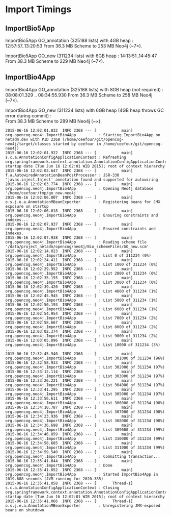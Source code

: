 # Import Timings

## ImportBio5App

ImportBio5App GO_annotation (325188 lists) with 4GB heap : 12:57:57..13:20:53
From 36.3 MB Scheme to 253 MB Neo4j (~7×).

ImportBio5App GO_new (311234 lists) with 6GB heap : 14:13:51..14:45:47
From 38.3 MB Scheme to 229 MB Neo4j (~7×).

## ImportBio4App

ImportBio4App GO_annotation (325188 lists) with 8GB heap (not required) : 08:08:01.329 .. 08:34:55.930 
From 36.3 MB Scheme to 258 MB Neo4j (~7×).

ImportBio4App GO_new (311234 lists) with 6GB heap (4GB heap throws GC error during commit) :  
From 38.3 MB Scheme to 289 MB Neo4j (~×).

    2015-06-16 12:02:01.832  INFO 2368 --- [           main] org.opencog.neo4j.ImportBio4App          : Starting ImportBio4App on netadm.dev with PID 2368 (/home/ceefour/git/opencog-neo4j/target/classes started by ceefour in /home/ceefour/git/opencog-neo4j)
    2015-06-16 12:02:01.922  INFO 2368 --- [           main] s.c.a.AnnotationConfigApplicationContext : Refreshing org.springframework.context.annotation.AnnotationConfigApplicationContext@3891771e: startup date [Tue Jun 16 12:02:01 WIB 2015]; root of context hierarchy
    2015-06-16 12:02:03.647  INFO 2368 --- [           main] f.a.AutowiredAnnotationBeanPostProcessor : JSR-330 'javax.inject.Inject' annotation found and supported for autowiring
    2015-06-16 12:02:03.774  INFO 2368 --- [           main] org.opencog.neo4j.ImportBio4App          : Opening Neo4j database '/home/ceefour/tmp/go_new.neo4j'
    2015-06-16 12:02:06.007  INFO 2368 --- [           main] o.s.j.e.a.AnnotationMBeanExporter        : Registering beans for JMX exposure on startup
    2015-06-16 12:02:06.018  INFO 2368 --- [           main] org.opencog.neo4j.ImportBio4App          : Ensuring constraints and indexes...
    2015-06-16 12:02:07.937  INFO 2368 --- [           main] org.opencog.neo4j.ImportBio4App          : Ensured constraints and indexes.
    2015-06-16 12:02:07.938  INFO 2368 --- [           main] org.opencog.neo4j.ImportBio4App          : Reading scheme file '/data/project_netadm/opencog/neo4j/Bio_schemeFiles/GO_new.scm'
    2015-06-16 12:02:14.023  INFO 2368 --- [           main] org.opencog.neo4j.ImportBio4App          : List 0 of 311234 (0%)
    2015-06-16 12:02:24.411  INFO 2368 --- [           main] org.opencog.neo4j.ImportBio4App          : List 1000 of 311234 (0%)
    2015-06-16 12:02:29.952  INFO 2368 --- [           main] org.opencog.neo4j.ImportBio4App          : List 2000 of 311234 (0%)
    2015-06-16 12:02:35.155  INFO 2368 --- [           main] org.opencog.neo4j.ImportBio4App          : List 3000 of 311234 (0%)
    2015-06-16 12:02:39.420  INFO 2368 --- [           main] org.opencog.neo4j.ImportBio4App          : List 4000 of 311234 (1%)
    2015-06-16 12:02:45.945  INFO 2368 --- [           main] org.opencog.neo4j.ImportBio4App          : List 5000 of 311234 (1%)
    2015-06-16 12:02:50.193  INFO 2368 --- [           main] org.opencog.neo4j.ImportBio4App          : List 6000 of 311234 (1%)
    2015-06-16 12:02:54.954  INFO 2368 --- [           main] org.opencog.neo4j.ImportBio4App          : List 7000 of 311234 (2%)
    2015-06-16 12:02:58.667  INFO 2368 --- [           main] org.opencog.neo4j.ImportBio4App          : List 8000 of 311234 (2%)
    2015-06-16 12:03:02.374  INFO 2368 --- [           main] org.opencog.neo4j.ImportBio4App          : List 9000 of 311234 (2%)
    2015-06-16 12:03:05.896  INFO 2368 --- [           main] org.opencog.neo4j.ImportBio4App          : List 10000 of 311234 (3%)
    ...
    2015-06-16 12:32:45.940  INFO 2368 --- [           main] org.opencog.neo4j.ImportBio4App          : List 301000 of 311234 (96%)
    2015-06-16 12:32:58.933  INFO 2368 --- [           main] org.opencog.neo4j.ImportBio4App          : List 302000 of 311234 (97%)
    2015-06-16 12:33:12.114  INFO 2368 --- [           main] org.opencog.neo4j.ImportBio4App          : List 303000 of 311234 (97%)
    2015-06-16 12:33:26.221  INFO 2368 --- [           main] org.opencog.neo4j.ImportBio4App          : List 304000 of 311234 (97%)
    2015-06-16 12:33:41.295  INFO 2368 --- [           main] org.opencog.neo4j.ImportBio4App          : List 305000 of 311234 (97%)
    2015-06-16 12:33:56.611  INFO 2368 --- [           main] org.opencog.neo4j.ImportBio4App          : List 306000 of 311234 (98%)
    2015-06-16 12:34:10.787  INFO 2368 --- [           main] org.opencog.neo4j.ImportBio4App          : List 307000 of 311234 (98%)
    2015-06-16 12:34:23.936  INFO 2368 --- [           main] org.opencog.neo4j.ImportBio4App          : List 308000 of 311234 (98%)
    2015-06-16 12:34:36.698  INFO 2368 --- [           main] org.opencog.neo4j.ImportBio4App          : List 309000 of 311234 (99%)
    2015-06-16 12:34:46.859  INFO 2368 --- [           main] org.opencog.neo4j.ImportBio4App          : List 310000 of 311234 (99%)
    2015-06-16 12:34:58.685  INFO 2368 --- [           main] org.opencog.neo4j.ImportBio4App          : List 311000 of 311234 (99%)
    2015-06-16 12:34:59.540  INFO 2368 --- [           main] org.opencog.neo4j.ImportBio4App          : Committing transaction...
    2015-06-16 12:35:41.044  INFO 2368 --- [           main] org.opencog.neo4j.ImportBio4App          : Done
    2015-06-16 12:35:41.052  INFO 2368 --- [           main] org.opencog.neo4j.ImportBio4App          : Started ImportBio4App in 2019.688 seconds (JVM running for 2020.385)
    2015-06-16 12:35:41.058  INFO 2368 --- [       Thread-1] s.c.a.AnnotationConfigApplicationContext : Closing org.springframework.context.annotation.AnnotationConfigApplicationContext@3891771e: startup date [Tue Jun 16 12:02:01 WIB 2015]; root of context hierarchy
    2015-06-16 12:35:41.066  INFO 2368 --- [       Thread-1] o.s.j.e.a.AnnotationMBeanExporter        : Unregistering JMX-exposed beans on shutdown
